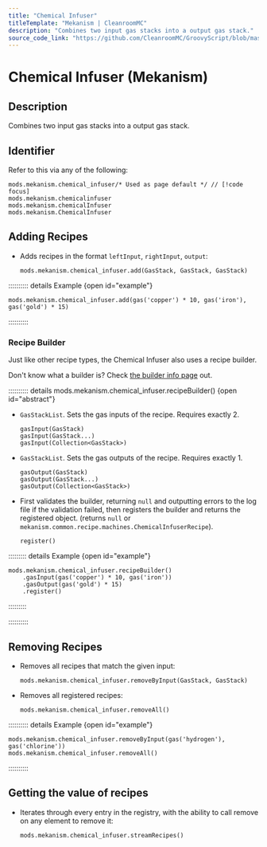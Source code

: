 ```yaml
---
title: "Chemical Infuser"
titleTemplate: "Mekanism | CleanroomMC"
description: "Combines two input gas stacks into a output gas stack."
source_code_link: "https://github.com/CleanroomMC/GroovyScript/blob/master/src/main/java/com/cleanroommc/groovyscript/compat/mods/mekanism/ChemicalInfuser.java"
---
```


# Chemical Infuser (Mekanism)

## Description

Combines two input gas stacks into a output gas stack.

## Identifier

Refer to this via any of the following:

```groovy:no-line-numbers {1}
mods.mekanism.chemical_infuser/* Used as page default */ // [!code focus]
mods.mekanism.chemicalinfuser
mods.mekanism.chemicalInfuser
mods.mekanism.ChemicalInfuser
```


## Adding Recipes

- Adds recipes in the format `leftInput`, `rightInput`, `output`:

    ```groovy:no-line-numbers
    mods.mekanism.chemical_infuser.add(GasStack, GasStack, GasStack)
    ```

:::::::::: details Example {open id="example"}
```groovy:no-line-numbers
mods.mekanism.chemical_infuser.add(gas('copper') * 10, gas('iron'), gas('gold') * 15)
```

::::::::::

### Recipe Builder

Just like other recipe types, the Chemical Infuser also uses a recipe builder.

Don't know what a builder is? Check [the builder info page](../../../groovy/builder.md) out.

:::::::::: details mods.mekanism.chemical_infuser.recipeBuilder() {open id="abstract"}
- `GasStackList`. Sets the gas inputs of the recipe. Requires exactly 2.

    ```groovy:no-line-numbers
    gasInput(GasStack)
    gasInput(GasStack...)
    gasInput(Collection<GasStack>)
    ```

- `GasStackList`. Sets the gas outputs of the recipe. Requires exactly 1.

    ```groovy:no-line-numbers
    gasOutput(GasStack)
    gasOutput(GasStack...)
    gasOutput(Collection<GasStack>)
    ```

- First validates the builder, returning `null` and outputting errors to the log file if the validation failed, then registers the builder and returns the registered object. (returns `null` or `mekanism.common.recipe.machines.ChemicalInfuserRecipe`).

    ```groovy:no-line-numbers
    register()
    ```

::::::::: details Example {open id="example"}
```groovy:no-line-numbers
mods.mekanism.chemical_infuser.recipeBuilder()
    .gasInput(gas('copper') * 10, gas('iron'))
    .gasOutput(gas('gold') * 15)
    .register()
```

:::::::::

::::::::::

## Removing Recipes

- Removes all recipes that match the given input:

    ```groovy:no-line-numbers
    mods.mekanism.chemical_infuser.removeByInput(GasStack, GasStack)
    ```

- Removes all registered recipes:

    ```groovy:no-line-numbers
    mods.mekanism.chemical_infuser.removeAll()
    ```

:::::::::: details Example {open id="example"}
```groovy:no-line-numbers
mods.mekanism.chemical_infuser.removeByInput(gas('hydrogen'), gas('chlorine'))
mods.mekanism.chemical_infuser.removeAll()
```

::::::::::

## Getting the value of recipes

- Iterates through every entry in the registry, with the ability to call remove on any element to remove it:

    ```groovy:no-line-numbers
    mods.mekanism.chemical_infuser.streamRecipes()
    ```
